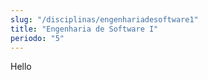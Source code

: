 ```yaml
---
slug: "/disciplinas/engenhariadesoftware1"
title: "Engenharia de Software I"
periodo: "5"
---
```


Hello
